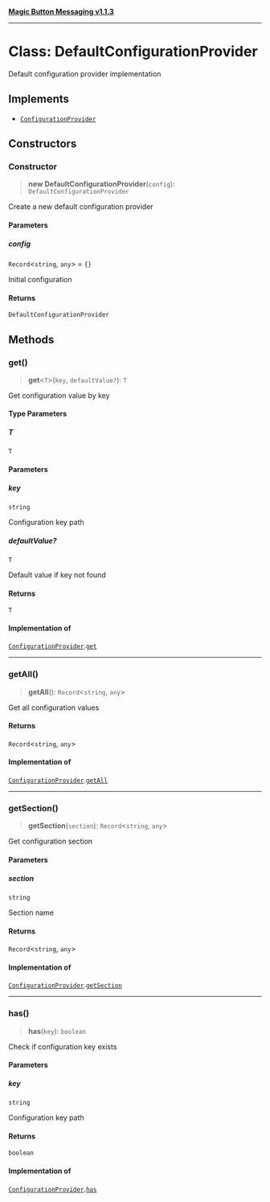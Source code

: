 [**Magic Button Messaging v1.1.3**](../README.md)

***

# Class: DefaultConfigurationProvider

Default configuration provider implementation

## Implements

- [`ConfigurationProvider`](../interfaces/ConfigurationProvider.md)

## Constructors

### Constructor

> **new DefaultConfigurationProvider**(`config`): `DefaultConfigurationProvider`

Create a new default configuration provider

#### Parameters

##### config

`Record`\<`string`, `any`\> = `{}`

Initial configuration

#### Returns

`DefaultConfigurationProvider`

## Methods

### get()

> **get**\<`T`\>(`key`, `defaultValue?`): `T`

Get configuration value by key

#### Type Parameters

##### T

`T`

#### Parameters

##### key

`string`

Configuration key path

##### defaultValue?

`T`

Default value if key not found

#### Returns

`T`

#### Implementation of

[`ConfigurationProvider`](../interfaces/ConfigurationProvider.md).[`get`](../interfaces/ConfigurationProvider.md#get)

***

### getAll()

> **getAll**(): `Record`\<`string`, `any`\>

Get all configuration values

#### Returns

`Record`\<`string`, `any`\>

#### Implementation of

[`ConfigurationProvider`](../interfaces/ConfigurationProvider.md).[`getAll`](../interfaces/ConfigurationProvider.md#getall)

***

### getSection()

> **getSection**(`section`): `Record`\<`string`, `any`\>

Get configuration section

#### Parameters

##### section

`string`

Section name

#### Returns

`Record`\<`string`, `any`\>

#### Implementation of

[`ConfigurationProvider`](../interfaces/ConfigurationProvider.md).[`getSection`](../interfaces/ConfigurationProvider.md#getsection)

***

### has()

> **has**(`key`): `boolean`

Check if configuration key exists

#### Parameters

##### key

`string`

Configuration key path

#### Returns

`boolean`

#### Implementation of

[`ConfigurationProvider`](../interfaces/ConfigurationProvider.md).[`has`](../interfaces/ConfigurationProvider.md#has)
